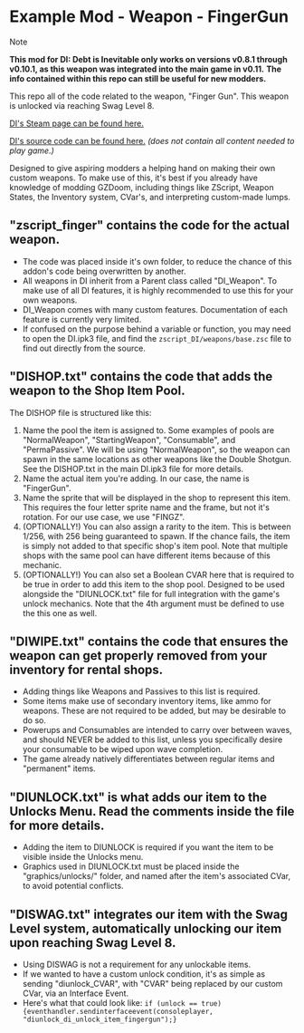# Example Mod - Weapon - FingerGun
> [!NOTE]
> **This mod for DI: Debt is Inevitable only works on versions v0.8.1 through v0.10.1, as this weapon was integrated into the main game in v0.11.**
> **The info contained within this repo can still be useful for new modders.**
 
This repo all of the code related to the weapon, "Finger Gun". This weapon is unlocked via reaching Swag Level 8.

[DI's Steam page can be found here.](https://store.steampowered.com/app/2318300/DI_Debt_is_Inevitable/)

[DI's source code can be found here.](https://github.com/catoidi/DI-game) *(does not contain all content needed to play game.)*

Designed to give aspiring modders a helping hand on making their own custom weapons. To make use of this, it's best if you already have knowledge of modding GZDoom, including things like ZScript, Weapon States, the Inventory system, CVar's, and interpreting custom-made lumps.

## "zscript_finger" contains the code for the actual weapon.
- The code was placed inside it's own folder, to reduce the chance of this addon's code being overwritten by another.
- All weapons in DI inherit from a Parent class called "DI_Weapon". To make use of all DI features, it is highly recommended to use this for your own weapons.
- DI_Weapon comes with many custom features. Documentation of each feature is currently very limited.
- If confused on the purpose behind a variable or function, you may need to open the DI.ipk3 file, and find the ``zscript_DI/weapons/base.zsc`` file to find out directly from the source.

## "DISHOP.txt" contains the code that adds the weapon to the Shop Item Pool.
The DISHOP file is structured like this:
1. Name the pool the item is assigned to. Some examples of pools are "NormalWeapon", "StartingWeapon", "Consumable", and "PermaPassive". We will be using "NormalWeapon", so the weapon can spawn in the same locations as other weapons like the Double Shotgun. See the DISHOP.txt in the main DI.ipk3 file for more details.
2. Name the actual item you're adding. In our case, the name is "FingerGun".
3. Name the sprite that will be displayed in the shop to represent this item. This requires the four letter sprite name and the frame, but not it's rotation. For our use case, we use "FINGZ".
4. (OPTIONALLY!) You can also assign a rarity to the item. This is between 1/256, with 256 being guaranteed to spawn. If the chance fails, the item is simply not added to that specific shop's item pool. Note that multiple shops with the same pool can have different items because of this mechanic.
5. (OPTIONALLY!) You can also set a Boolean CVAR here that is required to be true in order to add this item to the shop pool. Designed to be used alongside the "DIUNLOCK.txt" file for full integration with the game's unlock mechanics. Note that the 4th argument must be defined to use the this one as well.

## "DIWIPE.txt" contains the code that ensures the weapon can get properly removed from your inventory for rental shops.
- Adding things like Weapons and Passives to this list is required.
- Some items make use of secondary inventory items, like ammo for weapons. These are not required to be added, but may be desirable to do so.
- Powerups and Consumables are intended to carry over between waves, and should NEVER be added to this list, unless you specifically desire your consumable to be wiped upon wave completion.
- The game already natively differentiates between regular items and "permanent" items.

## "DIUNLOCK.txt" is what adds our item to the Unlocks Menu. Read the comments inside the file for more details.
- Adding the item to DIUNLOCK is required if you want the item to be visible inside the Unlocks menu.
- Graphics used in DIUNLOCK.txt must be placed inside the "graphics/unlocks/" folder, and named after the item's associated CVar, to avoid potential conflicts.

## "DISWAG.txt" integrates our item with the Swag Level system, automatically unlocking our item upon reaching Swag Level 8.
- Using DISWAG is not a requirement for any unlockable items.
- If we wanted to have a custom unlock condition, it's as simple as sending "diunlock_CVAR", with "CVAR" being replaced by our custom CVar, via an Interface Event.
- Here's what that could look like: ``if (unlock == true) {eventhandler.sendinterfaceevent(consoleplayer, "diunlock_di_unlock_item_fingergun");}``
